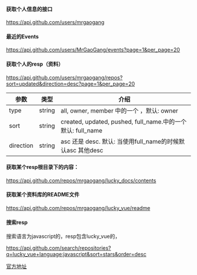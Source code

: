 
#### 获取个人信息的接口

https://api.github.com/users/mrgaogang


#### 最近的Events

https://api.github.com/users/MrGaoGang/events?page=1&per_page=20



#### 获取个人的resp（资料）

https://api.github.com/users/mrgaogang/repos?sort=updated&direction=desc?page=1&per_page=20


参数  | 类型 | 介绍
---|--- | ---
type | string |  all, owner, member 中的一个 ，默认: owner
sort | string |  created, updated, pushed, full_name.中的一个 默认: full_name
direction |	string |	asc 还是 desc. 默认: 当使用full_name的时候默认asc 其他desc

#### 获取某个resp根目录下的内容：

https://api.github.com/repos/mrgaogang/lucky_docs/contents


#### 获取某个资料库的README文件

https://api.github.com/repos/mrgaogang/lucky_vue/readme


#### 搜索resp
搜索语言为javascript的，resp包含lucky_vue的，

https://api.github.com/search/repositories?q=lucky_vue+language:javascript&sort=stars&order=desc

[官方地址](https://developer.github.com/v3/search/#search-repositories)



